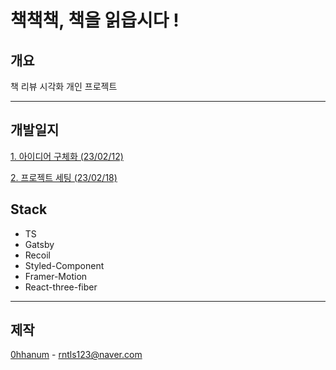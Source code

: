 # 책책책, 책을 읽읍시다 !

## 개요

책 리뷰 시각화 개인 프로젝트

<hr>

## 개발일지

[1. 아이디어 구체화 (23/02/12)](https://velog.io/@0hhanum/%EC%B1%85%EC%B1%85%EC%B1%85-%EC%B1%85%EC%9D%84-%EC%9D%BD%EC%9D%8D%EC%8B%9C%EB%8B%A4-1.-%EC%95%84%EC%9D%B4%EB%94%94%EC%96%B4-%EA%B5%AC%EC%B2%B4%ED%99%94)

[2. 프로젝트 세팅 (23/02/18)](https://velog.io/@0hhanum/%EC%B1%85%EC%B1%85%EC%B1%85-%EC%B1%85%EC%9D%84-%EC%9D%BD%EC%9D%8D%EC%8B%9C%EB%8B%A4-2.-%ED%94%84%EB%A1%9C%EC%A0%9D%ED%8A%B8-%EA%B8%B0%EB%B3%B8-%EC%84%A4%EC%A0%95)

## Stack

- TS
- Gatsby
- Recoil
- Styled-Component
- Framer-Motion
- React-three-fiber

<hr>

## 제작

[0hhanum](https://github.com/0hhanum) - <rntls123@naver.com>

